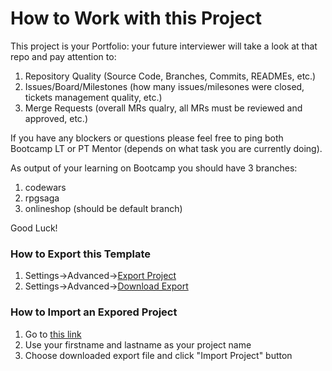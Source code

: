 # How to Work with this Project

This project is your Portfolio: your future interviewer will take a look at that repo and pay attention to:
1. Repository Quality (Source Code, Branches, Commits, READMEs, etc.)
1. Issues/Board/Milestones (how many issues/milesones were closed, tickets management quality, etc.)
1. Merge Requests (overall MRs qualry, all MRs must be reviewed and approved, etc.)

If you have any blockers or questions please feel free to ping both Bootcamp LT or PT Mentor (depends on what task you are currently doing).

As output of your learning on Bootcamp you should have 3 branches:
1. codewars 
1. rpgsaga
1. onlineshop (should be default branch)

Good Luck!

### How to Export this Template 
1. Settings->Advanced->[Export Project](https://gitlab.akvelon.net:9443/bootcamp/mentee-project-template/export)
1. Settings->Advanced->[Download Export](https://gitlab.akvelon.net:9443/bootcamp/mentee-project-template/download_export)

### How to Import an Expored Project
1. Go to [this link](https://gitlab.akvelon.net:9443/import/gitlab_project/new?namespace_id=880&name=&path=)
1. Use your firstname and lastname as your project name
1. Choose downloaded export file and click "Import Project" button
